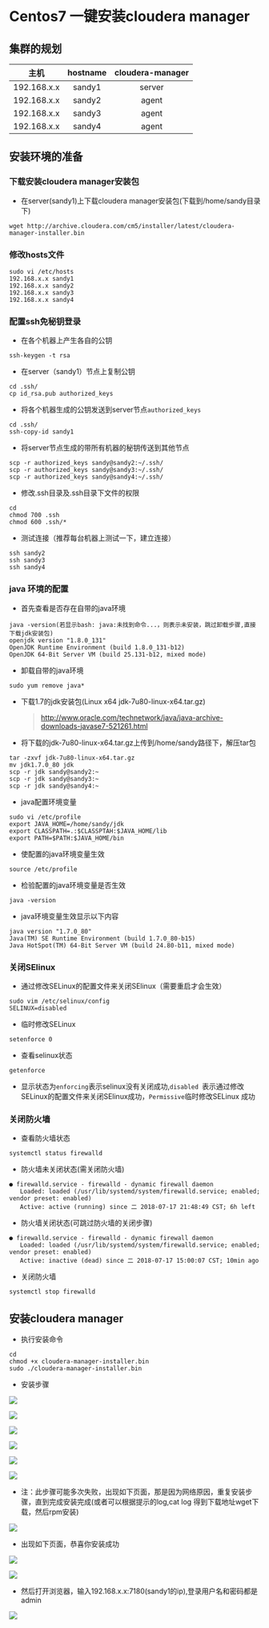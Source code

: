 # Centos7 一键安装cloudera manager

## 集群的规划 
|     主机      | hostname | cloudera-manager |
| :---------: | :------: | :--------------: |
| 192.168.x.x |  sandy1  |      server      |
| 192.168.x.x |  sandy2  |      agent       |
| 192.168.x.x |  sandy3  |      agent       |
| 192.168.x.x |  sandy4  |      agent       |



## 安装环境的准备

### 下载安装cloudera manager安装包

- 在server(sandy1)上下载cloudera manager安装包(下载到/home/sandy目录下)

```shell
wget http://archive.cloudera.com/cm5/installer/latest/cloudera-manager-installer.bin
```

### 修改hosts文件

```shell
sudo vi /etc/hosts
192.168.x.x sandy1
192.168.x.x sandy2
192.168.x.x sandy3
192.168.x.x sandy4
```
### 配置ssh免秘钥登录

- 在各个机器上产生各自的公钥

```shell
ssh-keygen -t rsa
```

- 在server（sandy1）节点上复制公钥

```shell
cd .ssh/
cp id_rsa.pub authorized_keys
```

- 将各个机器生成的公钥发送到server节点`authorized_keys`

```shell
cd .ssh/
ssh-copy-id sandy1
```

- 将server节点生成的带所有机器的秘钥传送到其他节点

```shell
scp -r authorized_keys sandy@sandy2:~/.ssh/
scp -r authorized_keys sandy@sandy3:~/.ssh/
scp -r authorized_keys sandy@sandy4:~/.ssh/
```

- 修改.ssh目录及.ssh目录下文件的权限

```shell
cd
chmod 700 .ssh
chmod 600 .ssh/*
```

- 测试连接（推荐每台机器上测试一下，建立连接）
```
ssh sandy2
ssh sandy3
ssh sandy4
```

### java 环境的配置

- 首先查看是否存在自带的java环境

```shell
java -version(若显示bash: java:未找到命令...，则表示未安装，跳过卸载步骤,直接下载jdk安装包)
openjdk version "1.8.0_131" 
OpenJDK Runtime Environment (build 1.8.0_131-b12)
OpenJDK 64-Bit Server VM (build 25.131-b12, mixed mode)
```

- 卸载自带的java环境

```shell
sudo yum remove java*
```

- 下载1.7的jdk安装包(Linux x64 jdk-7u80-linux-x64.tar.gz)

  > http://www.oracle.com/technetwork/java/java-archive-downloads-javase7-521261.html

- 将下载的jdk-7u80-linux-x64.tar.gz上传到/home/sandy路径下，解压tar包

```shell
tar -zxvf jdk-7u80-linux-x64.tar.gz
mv jdk1.7.0_80 jdk
scp -r jdk sandy@sandy2:~
scp -r jdk sandy@sandy3:~
scp -r jdk sandy@sandy4:~
```

- java配置环境变量

```shell
sudo vi /etc/profile
export JAVA_HOME=/home/sandy/jdk
export CLASSPATH=.:$CLASSPTAH:$JAVA_HOME/lib
export PATH=$PATH:$JAVA_HOME/bin
```

- 使配置的java环境变量生效

```shell
source /etc/profile
```

- 检验配置的java环境变量是否生效

```shell
java -version
```

- java环境变量生效显示以下内容

```shell
java version "1.7.0_80"
Java(TM) SE Runtime Environment (build 1.7.0_80-b15)
Java HotSpot(TM) 64-Bit Server VM (build 24.80-b11, mixed mode)
```

### 关闭SElinux

- 通过修改SELinux的配置文件来关闭SElinux（需要重启才会生效）

```shell
sudo vim /etc/selinux/config
SELINUX=disabled  
```

- 临时修改SELinux 

```shell
setenforce 0
```

- 查看selinux状态

```she
getenforce 
```

- 显示状态为`enforcing`表示selinux没有关闭成功,`disabled `表示通过修改SELinux的配置文件来关闭SElinux成功，`Permissive`临时修改SELinux 成功

### 关闭防火墙

- 查看防火墙状态

```shell
systemctl status firewalld
```

- 防火墙未关闭状态(需关闭防火墙)

```shell
● firewalld.service - firewalld - dynamic firewall daemon
   Loaded: loaded (/usr/lib/systemd/system/firewalld.service; enabled; vendor preset: enabled)
   Active: active (running) since 二 2018-07-17 21:48:49 CST; 6h left
```

- 防火墙关闭状态(可跳过防火墙的关闭步骤)

```shell
● firewalld.service - firewalld - dynamic firewall daemon
   Loaded: loaded (/usr/lib/systemd/system/firewalld.service; enabled; vendor preset: enabled)
   Active: inactive (dead) since 二 2018-07-17 15:00:07 CST; 10min ago
```

- 关闭防火墙

```shell
systemctl stop firewalld
```

## 安装cloudera manager

- 执行安装命令

```
cd
chmod +x cloudera-manager-installer.bin
sudo ./cloudera-manager-installer.bin
```

- 安装步骤

![ ](https://github.com/sandyisme/cloudera-manager/raw/master/Install_Image/install_cloudera_manager_1.png)

![ ](https://github.com/sandyisme/cloudera-manager/raw/master/Install_Image/install_cloudera_manager_2.png)

![ ](https://github.com/sandyisme/cloudera-manager/raw/master/Install_Image/install_cloudera_manager_3.png)

![ ](https://github.com/sandyisme/cloudera-manager/raw/master/Install_Image/install_cloudera_manager_4.png)

![ ](https://github.com/sandyisme/cloudera-manager/raw/master/Install_Image/install_cloudera_manager_5.png)

![ ](https://github.com/sandyisme/cloudera-manager/raw/master/Install_Image/install_cloudera_manager_6.png)
- 注：此步骤可能多次失败，出现如下页面，那是因为网络原因，重复安装步骤，直到完成安装完成(或者可以根据提示的log,cat log 得到下载地址wget下载，然后rpm安装)

![ ](https://github.com/sandyisme/cloudera-manager/raw/master/Install_Image/install_cloudera_manager_7.png)
- 出现如下页面，恭喜你安装成功

![ ](https://github.com/sandyisme/cloudera-manager/raw/master/Install_Image/install_cloudera_manager_8.png)

![ ](https://github.com/sandyisme/cloudera-manager/raw/master/Install_Image/install_cloudera_manager_9.png)
- 然后打开浏览器，输入192.168.x.x:7180(sandy1的ip),登录用户名和密码都是admin

![ ](https://github.com/sandyisme/cloudera-manager/raw/master/Install_Image/install_cloudera_manager_10.png)
